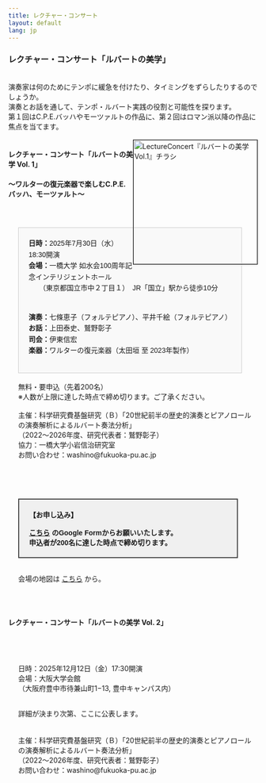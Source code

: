 ```yaml
---
title: レクチャー・コンサート
layout: default
lang: jp
---
```



###  **レクチャー・コンサート「ルバートの美学」**<br>
<br>
演奏家は何のためにテンポに緩急を付けたり、タイミングをずらしたりするのでしょうか。<br>
演奏とお話を通して、テンポ・ルバート実践の役割と可能性を探ります。<br>
第１回はC.P.E.バッハやモーツァルトの作品に、第２回はロマン派以降の作品に焦点を当てます。<br>
<br>

<a target="_blank" href="https://github.com/user-attachments/assets/42df51d4-abb5-4505-a3a1-f263af82a6e5">
  <img src="https://github.com/user-attachments/assets/42df51d4-abb5-4505-a3a1-f263af82a6e5"
       alt="LectureConcert『ルバートの美学 Vol.1』チラシ"
       style="float:right; width:250px; border:1px solid black;">
</a>

####  **レクチャー・コンサート「ルバートの美学 Vol. 1」**<br>
####    〜ワルターの復元楽器で楽しむC.P.E. バッハ、モーツァルト〜<br>

<div style="padding-top:40px; padding-left: 20px">


<style>
  .event-box {
    border: 1px solid #ccc;
    padding: 20px;
    width: fit-content;
    font-family: sans-serif;
    line-height: 1.6;
    background-color: #f9f9f9;
  }
</style>

<div class="event-box">
  <strong>日時：</strong>2025年7月30日（水）18:30開演<br>
  <strong>会場：</strong>一橋大学 如水会100周年記念インテリジェントホール<br>
　　（東京都国立市中２丁目１）　JR「国立」駅から徒歩10分<br><br>

  <strong>演奏：</strong>七條恵子（フォルテピアノ）、平井千絵（フォルテピアノ）<br>
  <strong>お話：</strong>上田泰史、鷲野彰子<br>
  <strong>司会：</strong>伊東信宏<br>
  <strong>楽器：</strong>ワルターの復元楽器（太田垣 至 2023年製作）<br>
</div>


<br>
無料・要申込（先着200名）<br>
※人数が上限に達した時点で締め切ります。ご了承ください。<br>
<br>
主催：科学研究費基盤研究（Ｂ）「20世紀前半の歴史的演奏とピアノロールの演奏解析によるルバート奏法分析」<br>
（2022～2026年度、研究代表者：鷲野彰子）<br>
協力：一橋大学小岩信治研究室<br>
お問い合わせ：washino@fukuoka-pu.ac.jp<br>
<br>
   <br>
<style>
  .application-box {
    border: 2px solid #444;
    padding: 20px;
    font-family: sans-serif;
    font-weight: 600;
    background-color: #f0f0f0;
    max-width: 400px;
    margin-top: 45px;
  }
</style>

<div class="application-box">
  【お申し込み】<br>
  <br>
  <a href="https://docs.google.com/forms/d/e/1FAIpQLSdV0VlAXRh9gkK_Xz5yWarKJMguI8CQwYnvoTb4nKLo4UwLkw/viewform?usp=sharing&ouid=117442073187484349255" target="_blank" rel="noopener noreferrer"><u> こちら</u></a> のGoogle Formからお願いいたします。<br> 申込者が200名に達した時点で締め切ります。
</div>


   <br>
<p>
  会場の地図は <a href="https://www.google.com/maps?q=一橋大学+如水会百周年記念インテリジェントホール" target="_blank" rel="noopener noreferrer"><u>こちら</u></a> から。
</p>
</div>

   <br>
   <br>
   
####  **レクチャー・コンサート「ルバートの美学 Vol. 2」**<br>

<div style="padding-top:40px; padding-left: 20px">
      
日時：2025年12月12日（金）17:30開演<br>
会場：大阪大学会館<br>
      （大阪府豊中市待兼山町1−13, 豊中キャンパス内）　<br>
  
  <br>
詳細が決まり次第、ここに公表します。  <br>
  <br>



<br>
主催：科学研究費基盤研究（Ｂ）「20世紀前半の歴史的演奏とピアノロールの演奏解析によるルバート奏法分析」<br>
（2022～2026年度、研究代表者：鷲野彰子）<br>
お問い合わせ：washino@fukuoka-pu.ac.jp<br>
<br>
<br>

</div>



